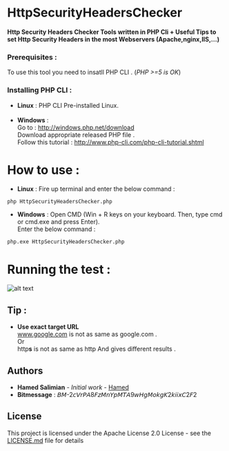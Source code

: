 # HttpSecurityHeadersChecker

**Http Security Headers Checker Tools written in PHP Cli + Useful Tips to set Http Security Headers in the most Webservers (Apache,nginx,IIS,...)**

### Prerequisites :

To use this tool you need to insatll PHP CLI . (_PHP >=5 is OK_)

### Installing PHP CLI :
* **Linux** : PHP CLI Pre-installed Linux.<br><br>
* **Windows** : <br>
Go to : http://windows.php.net/download<br>
Download appropriate released PHP file .<br>
Follow this tutorial : http://www.php-cli.com/php-cli-tutorial.shtml
# How to use :
* **Linux** :
Fire up terminal and enter the below command :

```
php HttpSecurityHeadersChecker.php
```
* **Windows** :
Open CMD (Win + R keys on your keyboard. Then, type cmd or cmd.exe and press Enter).<br>
Enter the below command :
```
php.exe HttpSecurityHeadersChecker.php
```
# Running the test :
![alt text](https://pasteboard.co/images/H5n5Pnl.png/download)

## Tip :
* **Use exact target URL**<br>
www.google.com is not as same as google.com .<br> 
Or<br>
http**s** is not as same as http And gives different results .
## Authors
* **Hamed Salimian** - *Initial work* - [Hamed](https://github.com/Snbig)
* **Bitmessage** : 𝘉𝘔-2𝘤𝘝𝘳𝘗𝘈8𝘍𝘻𝘔𝘯𝘠𝘱𝘔𝘛𝘈9𝘸𝘏𝘨𝘔𝘰𝘬𝘨𝘒2𝘬𝘪𝘪𝘹𝘊2𝘍2

## License

This project is licensed under the Apache License 2.0 License - see the [LICENSE.md](LICENSE.md) file for details
